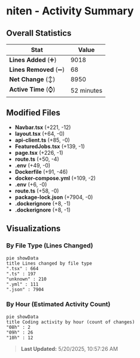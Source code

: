 # niten - Activity Summary 

## Overall Statistics

| Stat                   | Value                                                             |
| ---------------------- | ----------------------------------------------------------------- |
| **Lines Added** (➕)   | 9018                                          |
| **Lines Removed** (➖) | 68                                        |
| **Net Change** (↕)    | 8950                |
| **Active Time** (⌚)   | 52 minutes |


## Modified Files
- **Navbar.tsx** (+221, -12)
- **layout.tsx** (+64, -0)
- **api-client.ts** (+85, -0)
- **FeaturedJobs.tsx** (+139, -1)
- **page.tsx** (+226, -1)
- **route.ts** (+50, -4)
- **.env** (+49, -0)
- **Dockerfile** (+91, -46)
- **docker-compose.yml** (+109, -2)
- **.env** (+6, -0)
- **route.ts** (+58, -0)
- **package-lock.json** (+7904, -0)
- **.dockerignore** (+8, -1)
- **.dockerignore** (+8, -1)

## Visualizations

### By File Type (Lines Changed)

```mermaid
pie showData
title Lines changed by file type
".tsx" : 664
".ts" : 197
"unknown" : 210
".yml" : 111
".json" : 7904
```

### By Hour (Estimated Activity Count)

```mermaid
pie showData
title Coding activity by hour (count of changes)
"08h" : 2
"09h" : 26
"10h" : 12
```


> **Last Updated:** 5/20/2025, 10:57:26 AM